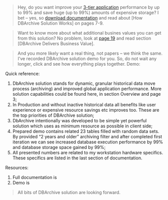 > Hey, do you want improve your <a href="https://en.wikipedia.org/wiki/Multitier_architecture#Three-tier_architecture" target="_blank">3-tier application</a> performance  by up to 99% and save huge (up to 99%) amounts of expensive storage? I bet – yes, so <a href="DbArchive.pdf" target="_blank">download documentation</a> and read about [How DBArchive Solution Works] on pages 7-9.

> Want to know more about what additional busines values you can get from this solution? No problem, look at <a href="DbArchive.pdf" target="_blank">page 19</a> and read section [DBArchive Delivers Business Value].

> And you more likely want a real thing, not papers – we think the same. I’ve recorded DBArchive solution demo for you. So, do not wait any longer, click and see how everything plays together.  Demo: <link>

Quick reference:
1. DbArchive solution stands for dynamic, granular historical data move process (archiving) and improved global application performance. More solution capabilities could be found here, in section Overview and page 3;
2. In Production and without inactive historical data all benefits like user experience or expensive resource savings etc improves too. These are the top priorities of DBArchive solution;
3. DbArchive intentionally was developed to be simple yet powerful solution which uses as minimum resource as possible in client side;
4. Prepared demo contains related 23 tables filled with random data sets. By provided “2 years and older” archiving filter and after completed first iteration we can see increased database execution performance by 99% and database storage space gained by 99%;
5. All presented numbers are related to my workstation hardware specifics. These specifics are listed in the last section of documentation.

Resources:
1. Full documentation is <here>
2. Demo is <here>

> All bits of DBArchive solution are looking forward.
